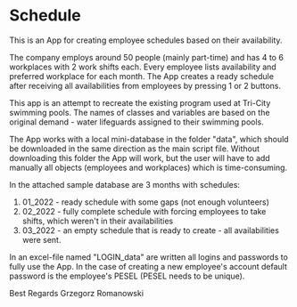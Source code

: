 # Schedule

This is an App for creating employee schedules based on their availability.

The company employs around 50 people (mainly part-time) and has 4 to 6 workplaces with 2 work shifts each.
Every employee lists availability and preferred workplace for each month.
The App creates a ready schedule after receiving all availabilities from employees by pressing 1 or 2 buttons.

This app is an attempt to recreate the existing program used at Tri-City swimming pools.
The names of classes and variables are based on the original demand - water lifeguards assigned to their swimming pools.

The App works with a local mini-database in the folder "data", which should be downloaded in the same direction as the main script file.
Without downloading this folder the App will work, but the user will have to add manually all objects (employees and workplaces) which is time-consuming.

In the attached sample database are 3 months with schedules:
1) 01_2022 - ready schedule with some gaps (not enough volunteers)
2) 02_2022 - fully complete schedule with forcing employees to take shifts, which weren't in their availabilities
3) 03_2022 - an empty schedule that is ready to create - all availabilities were sent.

In an excel-file named "LOGIN_data" are written all logins and passwords to fully use the App.
In the case of creating a new employee's account default password is the employee's PESEL (PESEL needs to be unique).

Best Regards
Grzegorz Romanowski
